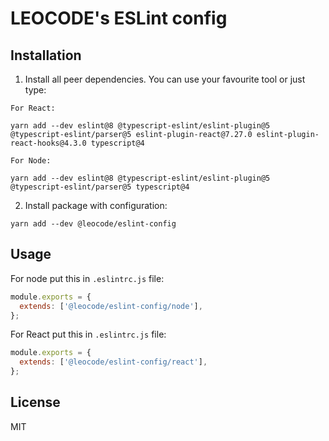 # LEOCODE's ESLint config

## Installation

1. Install all peer dependencies. You can use your favourite tool or just type:

```
For React:

yarn add --dev eslint@8 @typescript-eslint/eslint-plugin@5 @typescript-eslint/parser@5 eslint-plugin-react@7.27.0 eslint-plugin-react-hooks@4.3.0 typescript@4

For Node:

yarn add --dev eslint@8 @typescript-eslint/eslint-plugin@5 @typescript-eslint/parser@5 typescript@4
```

2. Install package with configuration:

```
yarn add --dev @leocode/eslint-config
```

## Usage

For node put this in `.eslintrc.js` file:

```js
module.exports = {
  extends: ['@leocode/eslint-config/node'],
};
```

For React put this in `.eslintrc.js` file:

```js
module.exports = {
  extends: ['@leocode/eslint-config/react'],
};
```

## License

MIT
